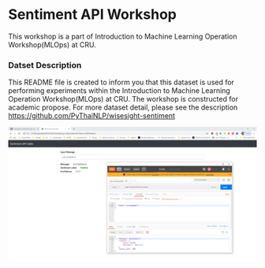 # __Sentiment API Workshop__
This workshop is a part of Introduction to Machine Learning Operation Workshop(MLOps) at CRU.

### __Datset Description__

This README file is created to inform you that this dataset is used for performing experiments within the Introduction to Machine Learning Operation Workshop(MLOps) at CRU. The workshop is constructed for academic propose. For more dataset detail, please see the description https://github.com/PyThaiNLP/wisesight-sentiment

![Example API](https://github.com/luangtatipsy/sentiment-api-workshop/blob/master/images/sample-api.png)
